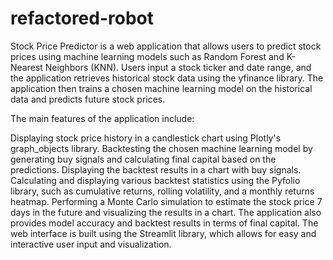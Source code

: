 # refactored-robot
Stock Price Predictor is a web application that allows users to predict stock prices using machine learning models such as Random Forest and K-Nearest Neighbors (KNN). Users input a stock ticker and date range, and the application retrieves historical stock data using the yfinance library. The application then trains a chosen machine learning model on the historical data and predicts future stock prices.

The main features of the application include:

Displaying stock price history in a candlestick chart using Plotly's graph_objects library.
Backtesting the chosen machine learning model by generating buy signals and calculating final capital based on the predictions.
Displaying the backtest results in a chart with buy signals.
Calculating and displaying various backtest statistics using the Pyfolio library, such as cumulative returns, rolling volatility, and a monthly returns heatmap.
Performing a Monte Carlo simulation to estimate the stock price 7 days in the future and visualizing the results in a chart.
The application also provides model accuracy and backtest results in terms of final capital. The web interface is built using the Streamlit library, which allows for easy and interactive user input and visualization.
